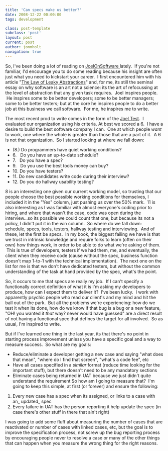 ```yaml
---
title: 'Can specs make us better?'
date: 2008-12-22 00:00:00 
tags: development

class: post-template
subclass: 'post'
layout: post
current: post
author: jonmholt
navigation: true
---
```

So, I've been doing a lot of reading on [JoelOnSoftware ](http://www.joelonsoftware.com/index.html)lately.  If you're not familiar, I'd encourage you to do some reading because his insight are often just what you need to kickstart your career.  I first encountered him with his article "[The Law of Leaky Abstractions](http://www.joelonsoftware.com/articles/LeakyAbstractions.html)" and, for me, its still the seminal essay on why software is an art not a science: its the art of refocussing at the level of abstraction that any given task requires.  Joel inspires people.  He inspires some to be better developers; some to be better managers; some to be better testers; but at the core he inspires people to do a better job at this business we call software.  For me, he inspires me to write.

The most recent prod to write comes in the form of the [Joel Test](http://www.joelonsoftware.com/articles/fog0000000043.html).  I evaluated our organization using his criteria. At best we scored a 6\.  I have a desire to build the best software company I can.  One at which people _want_ to work, one where the whole is greater than those that are a part of it.  A 6 is not that organization.  So I started looking at where we fall down:

* (8.) Do programmers have quiet working conditions?
* 6\.   Do you have an up-to-date schedule?
* 7\.   Do you have a spec?
* 9\.   Do you use the best tools money can buy?
* 10\. Do you have testers?
* 11\. Do new candidates write code during their interview?
* 12\. Do you do hallway usability testing?

8 is an interesting one given our current working model, so trusting that our people choose the best possible working conditions for themselves, I included it in the "Yes" column, just pushing us over the 50% mark.  11 is also interesting as I was familiar with almost everyone's coding prior to hiring, and where that wasn't the case, code was open during the interview...so its possible we could count that one, but because its not a policy, I didn't put it in the win column.  So where do we fall down: schedule, specs, tools, testers, hallway testing and interviewing.  And of these, let the first be specs.  In my book, the biggest failing we have is that we trust in intrinsic knowledge and require folks to learn (often on their own) how things work, in order to be able to do what we're asking of them.  This is true of developers, testers if we had them, me, and eventually, the client when they receive code (cause without the spec, business function doesn't map 1-to-1 with the technical implementation).  The next one on the list for me is that we don't have dedicated testers, but without the common understanding of the task at hand provided by the spec, what's the point.

So, it occurs to me that specs are really my job.  If I can't specify a functionally correct definition of what it is I'm asking my developers to produce, how can I expect them to deliver it?  I've been lucky.  I work with apparently psychic people who read our client's and my mind and hit the ball out of the park.  But all the problems we're experiencing: how do we test it when its done, how do we know if that bug is a bug or a new feature, "OH! you wanted it _that_ way? never would have guessed" are a direct result of not having a functional spec that defines the target for all involved.  So as usual, I'm inspired to write.

But if I've learned one thing in the last year, its that there's no point in starting process improvement unless you have a specific goal and a way to measure success.  So what are my goals:

*   Reduce/eliminate a developer getting a new case and saying "what does that mean", "where do I find that screen", "what's a code fee", etc
*   Have all cases specified in a _similar_ format (reduce time looking for the important stuff), but there doesn't need to be any mandatory sections
*   Eliminate cases being returned in UAT because we just didn't quite understand the requirement
So how am I going to measure that?  I'm going to keep this simple, at first (or forever) and ensure the following:
 1.  Every new case has a spec when its assigned, or links to a case with an_ updated_ spec
 2.  Every failure in UAT has the person reporting it help update the spec (in case there's other stuff in there that ain't right)
 
I was going to add some fluff about measuring the number of cases that are reactivated or number of cases with linked cases, etc, but the goal is to improve the specification process, not screw up the bug reporting process by encouraging people never to resolve a case or many of the other things that can happen when you measure the wrong thing for the right reasons.
